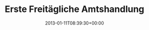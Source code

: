 ---
retweeted: false
source: <a href="http://twitter.com" rel="nofollow">Twitter Web Client</a>
entities:
  hashtags: []
  symbols: []
  user_mentions:
  - name: Home Office Cologne
    screen_name: HomeOfficeCGN
    indices:
    - '35'
    - '49'
    id_str: '915642529'
    id: '915642529'
  urls: []
display_text_range:
- '0'
- '93'
favorite_count: '4'
id_str: '289652744573292545'
truncated: false
retweet_count: '0'
id: '289652744573292545'
created_at: Fri Jan 11 08:39:30 +0000 2013
favorited: false
full_text: 'Erste Freitägliche Amtshandlung im [@HomeOfficeCGN](https://twitter.com/HomeOfficeCGN)
  Büro: Gemeinsames Justieren des Mahlgrades.'
lang: de
tags:
- pesos:twitter
date: '2013-01-11T08:39:30+00:00'
src: https://twitter.com/bascht/status/289652744573292545
original_url: https://twitter.com/bascht/status/289652744573292545
type: twitter_tweet
text: 'Erste Freitägliche Amtshandlung im [@HomeOfficeCGN](https://twitter.com/HomeOfficeCGN)
  Büro: Gemeinsames Justieren des Mahlgrades.'
title: Erste Freitägliche Amtshandlung

---